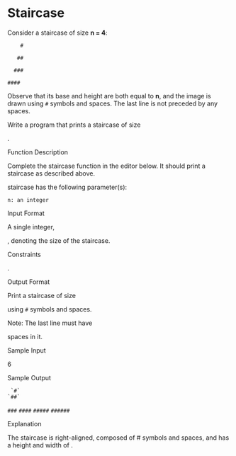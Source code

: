 # Staircase

Consider a staircase of size **n = 4**:

  `    #`
  
  `   ##`
  
 `  ###`
 
`####`

Observe that its base and height are both equal to **n**, and the image is drawn using `#` symbols and spaces. The last line is not preceded by any spaces.

Write a program that prints a staircase of size

.

Function Description

Complete the staircase function in the editor below. It should print a staircase as described above.

staircase has the following parameter(s):

    n: an integer

Input Format

A single integer,

, denoting the size of the staircase.

Constraints

.

Output Format

Print a staircase of size

using `#` symbols and spaces.

Note: The last line must have

spaces in it.

Sample Input

6 

Sample Output

     `#`
    `##`
   `###`
  `####`
 `#####`
`######`

Explanation

The staircase is right-aligned, composed of # symbols and spaces, and has a height and width of
.
